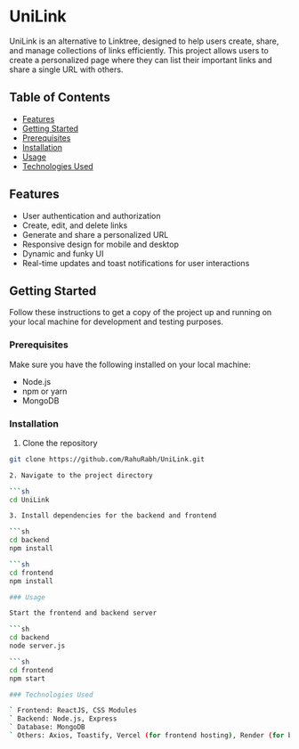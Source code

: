 # UniLink

UniLink is an alternative to Linktree, designed to help users create, share, and manage collections of links efficiently. This project allows users to create a personalized page where they can list their important links and share a single URL with others.

## Table of Contents

- [Features](#features)
- [Getting Started](#getting-started)
- [Prerequisites](#prerequisites)
- [Installation](#installation)
- [Usage](#usage)
- [Technologies Used](#technologies-used)

## Features

- User authentication and authorization
- Create, edit, and delete links
- Generate and share a personalized URL
- Responsive design for mobile and desktop
- Dynamic and funky UI
- Real-time updates and toast notifications for user interactions

## Getting Started

Follow these instructions to get a copy of the project up and running on your local machine for development and testing purposes.

### Prerequisites

Make sure you have the following installed on your local machine:

- Node.js
- npm or yarn
- MongoDB

### Installation

1. Clone the repository

```sh
git clone https://github.com/RahuRabh/UniLink.git

2. Navigate to the project directory

```sh
cd UniLink

3. Install dependencies for the backend and frontend

```sh
cd backend
npm install

```sh
cd frontend
npm install

### Usage

Start the frontend and backend server

```sh
cd backend
node server.js

```sh
cd frontend
npm start

### Technologies Used

` Frontend: ReactJS, CSS Modules
` Backend: Node.js, Express
` Database: MongoDB
` Others: Axios, Toastify, Vercel (for frontend hosting), Render (for backend hosting)
